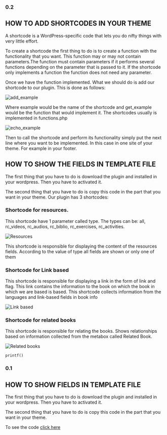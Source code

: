### 0.2

## HOW TO ADD SHORTCODES IN YOUR THEME

A shortcode is a WordPress-specific code that lets you do nifty things with very little effort. 

To create a shortcode the first thing to do is to create a function with the functionality that you want. This function may or may not contain parameters.The function must contain parameters if it performs several functions depending on the parameter that is passed to it. If the shortcode only implements a function the function does not need any parameter. 

Once we have the function implemented. What we should do is add our shortcode to our plugin. This is done as follows:

![add_example](https://github.com/Books4Languages/pressbooks-metadata-related_content/blob/master/docs/add_ex.JPG)

Where example would be the name of the shortcode and get_example would be the function that would implement it. The shortcodes usually is implemented in functions.php

![echo_example](https://github.com/Books4Languages/pressbooks-metadata-related_content/blob/master/docs/echo_ex.JPG)

Then to call the shortcode and perform its functionality simply put the next line where you want to be implemented. In this case in one site of your theme.
For example in your footer.


## HOW TO SHOW THE FIELDS IN TEMPLATE FILE

The first thing that you have to do is download the plugin and installed in your wordpress. Then you have to activated it. 

The second thing that you have to do  is copy this code in the part that you want in your theme. Our plugin has 3 shortcodes:

### Shortcode for resources. 
This shortcode have 1 parameter called type. The types can be: all, rc_videos, rc_audios, rc_biblio, rc_exercises, rc_activities.

![Resources](https://github.com/Books4Languages/pressbooks-metadata-related_content/blob/master/docs/resources.JPG)

This shortcode is responsible for displaying the content of the resources fields. According to the value of type all fields are shown or only one of them

### Shortcode for Link based

This shortcode is responsible for displaying a link in the form of link and flag. This link contains the information to the book on which the book in which we are based is based. This shortcode collects information from the languages and link-based fields in book info

![Link based](https://github.com/Books4Languages/pressbooks-metadata-related_content/blob/master/docs/related_based.JPG)

### Shortcode for related books

This shortcode is responsible for relating the books. Shows relationships based on information collected from the metabox called Related Book.

![Related books](https://github.com/Books4Languages/pressbooks-metadata-related_content/blob/master/docs/related_books.JPG)

`printf()`

### 0.1

## HOW TO SHOW FIELDS IN TEMPLATE FILE

The first thing that you have to do is download the plugin and installed in your wordpress. Then you have to activated it. 

The second thing that you have to do  is copy this code in the part that you want in your theme. 

To see the code [click here](https://gist.githubusercontent.com/colomet/7d30eef2f7bd2ad81301b335d6e3c673/raw/c481692d7c013c4aa35602f9313c183a70de453b/PB_RC-show_in_template_files.php)
